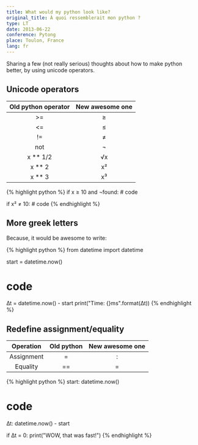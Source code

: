 ```yaml
---
title: What would my python look like?
original_title: À quoi ressemblerait mon python ?
type: LT
date: 2013-06-22
conference: Pytong
place: Toulon, France
lang: fr
---
```


Sharing a few (not really serious) thoughts about how to make python better, by using unicode operators.


## Unicode operators

| Old python operator | New awesome one |
|:-------------------:|:---------------:|
| >=                  | ≥               |
| <=                  | ≤               |
| !=                  | ≠               |
| not                 | ¬               |
| x ** 1/2            | √x              |
| x ** 2              | x²              |
| x ** 3              | x³              |

{% highlight python %}
if x ≥ 10 and ¬found:
    # code

if x² ≠ 10:
    # code
{% endhighlight %}

## More greek letters

Because, it would be awesome to write:

{% highlight python %}
from datetime import datetime

start = datetime.now()
# code
∆t = datetime.now() - start
print("Time: {}ms".format(∆t))
{% endhighlight %}

## Redefine assignment/equality

| Operation  | Old python | New awesome one |
|:----------:|:----------:|:---------------:|
| Assignment | =          | :               |
| Equality   | ==         | =               |

{% highlight python %}
start: datetime.now()
# code
∆t: datetime.now() - start

if ∆t = 0:
    print("WOW, that was fast!")
{% endhighlight %}